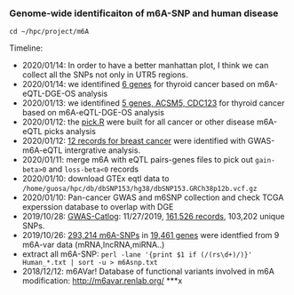 ### Genome-wide identificaiton of m6A-SNP and human disease


```
cd ~/hpc/project/m6A
```
Timeline: 

* 2020/01/14: In order to have a better manhattan plot, I think we can collect all the SNPs not only in UTR5 regions. 
* 2020/01/14: we identifined [6 genes](extdata/colon/colon.tcga.pancancer.chol.pick.rnaseq.dmg.smdos.hr.csv) for thyroid cancer based on m6A-eQTL-DGE-OS analysis
* 2020/01/13: we identifined [5 genes, ACSM5, CDC123](./extdata/thyroid) for thyroid cancer based on m6A-eQTL-DGE-OS analysis
* 2020/01/12: the [pick.R](pick.R) were built for all cancer or other disease m6A-eQTL picks analysis
* 2020/01/12: [12 records for breast cancer](extdata/breast/brcaGwas.m6A.eQTL.csv) were identified with GWAS-m6A-eQTL intergrative analysis. 
* 2020/01/11: merge m6A with eQTL pairs-genes files to pick out `gain-beta>0` and `loss-beta<0` records
* 2020/01/10: download GTEx eqtl data to `/home/guosa/hpc/db/dbSNP153/hg38/dbSNP153.GRCh38p12b.vcf.gz`
* 2020/01/10: Pan-cancer GWAS and m6SNP collection and check TCGA experssion database to overlap with DGE
* 2019/10/28: [GWAS-Catlog](https://www.ebi.ac.uk/gwas/docs/file-downloads): 11/27/2019, [161,526 records](rsid.txt), 103,202 unique SNPs. 
* 2019/10/26: [293,214 m6A-SNPs](m6Asnp.txt) in [19,461 genes](m6A.gene.txt) were identfied from 9 m6A-var data (mRNA,lncRNA,miRNA..)
* extract all m6A-SNP: `perl -lane '{print $1 if (/(rs\d+)/)}' Human_*.txt | sort -u > m6Asnp.txt`
* 2018/12/12: m6AVar! Database of functional variants involved in m6A modification: http://m6avar.renlab.org/
***x
